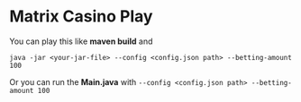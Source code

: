 # Matrix Casino Play

You can play this like **maven build** and

`java -jar <your-jar-file> --config <config.json path> --betting-amount 100`

Or you can run the **Main.java** with
`--config <config.json path> --betting-amount 100`